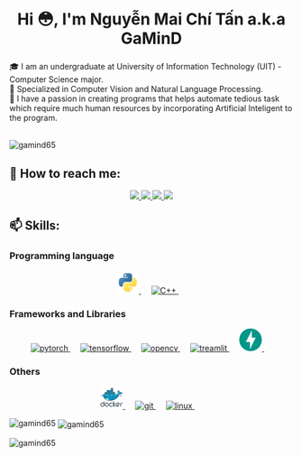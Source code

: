 
<h1 align="center">Hi 😳, I'm Nguyễn Mai Chí Tấn a.k.a GaMinD</h1>
<h3 align="center"></h3>
🎓 I am an undergraduate at University of Information Technology (UIT) - Computer Science major. <br />
🤖 Specialized in Computer Vision and Natural Language Processing. <br />
🦾 I have a passion in creating programs that helps automate tedious task which require much human resources by incorporating Artificial Inteligent to the program. <br />


<br>


<p align="left"> <img src="https://komarev.com/ghpvc/?username=gamind65&label=Profile%20views&color=0e75b6&style=flat" alt="gamind65" /> </p>




## 🔎 How to reach me:


<p align="center">
  <a href="https://www.linkedin.com/in/nmctan6503/" target="_blank">
    <img src="https://img.icons8.com/fluent/48/000000/linkedin.png"/>
  </a>
  <a href="https://www.facebook.com/tan.maichi.14/" alt="Facebook">
    <img src="https://img.icons8.com/fluent/48/000000/facebook-new.png" target="_blank" />
  </a> 
 
  <a href="https://github.com/gamind65/" alt="Github">
    <img src="https://img.icons8.com/fluent/48/000000/github.png"/>
  </a> 
  <a href="mailto:nmctan3056@gmail.com" alt="Email">
    <img src="https://img.icons8.com/fluent/48/000000/mailing.png"/>
  </a>
 
</p>

## 📫 Skills:

### Programming language
<p align="center">
<a href="https://www.python.org" target="_blank" rel="noreferrer"> <img src="https://raw.githubusercontent.com/devicons/devicon/master/icons/python/python-original.svg" alt="python" width="40" height="40"/> </a>  &emsp; 
  <a href="https://cplusplus.com" target="_blank" rel="noreferrer"> <img src="https://upload.wikimedia.org/wikipedia/commons/1/18/ISO_C%2B%2B_Logo.svg" alt="C++" width="40" height="40"/> </a> &emsp; 
</p>

### Frameworks and Libraries


<p align="center">
  <a href="https://pytorch.org/" target="_blank" rel="noreferrer"> <img src="https://www.vectorlogo.zone/logos/pytorch/pytorch-icon.svg" alt="pytorch" width="40" height="40"/> </a> &emsp; 
  <a href="https://www.tensorflow.org" target="_blank" rel="noreferrer"> <img src="https://www.vectorlogo.zone/logos/tensorflow/tensorflow-icon.svg" alt="tensorflow" width="40" height="40"/> </a> &emsp; 
  <a href="https://opencv.org/" target="_blank" rel="noreferrer"> <img src="https://www.vectorlogo.zone/logos/opencv/opencv-icon.svg" alt="opencv" width="40" height="40"/> </a> &emsp; 
  <a href="https://streamlit.io/" target="_blank" rel="noreferrer"> <img src="https://raw.githubusercontent.com/gilbarbara/logos/master/logos/streamlit.svg" alt="treamlit" width="40" height="40"/> </a> &emsp;
  <a href="https://fastapi.tiangolo.com/" target="_blank" rel="noreferrer"> <img src="https://raw.githubusercontent.com/devicons/devicon/master/icons/fastapi/fastapi-original.svg" alt="fastapi" width="40" height="40"/> </a> &emsp; 
</p>



### Others
<p align="center">
  <a href="https://www.docker.com/" target="_blank" rel="noreferrer"> <img src="https://raw.githubusercontent.com/devicons/devicon/master/icons/docker/docker-original-wordmark.svg" alt="docker" width="40" height="40"/> </a> &emsp; 
  <a href="https://git-scm.com/" target="_blank" rel="noreferrer"> <img src="https://www.vectorlogo.zone/logos/git-scm/git-scm-icon.svg" alt="git" width="40" height="40"/> </a> &emsp; 
  <a href="https://ubuntu.com/" target="_blank" rel="noreferrer"> <img src="https://www.vectorlogo.zone/logos/ubuntu/ubuntu-icon.svg" alt="linux" width="40" height="40"/> </a> &emsp;  
  </p>




<p><img align="left" src="https://github-readme-stats.vercel.app/api/top-langs?username=gamind65&show_icons=true&locale=en&layout=compact" alt="gamind65" /></p>

<p>&nbsp;<img align="center" src="https://github-readme-stats.vercel.app/api?username=gamind65&show_icons=true&locale=en" alt="gamind65" /></p>

<p><img align="center" src="https://github-readme-streak-stats.herokuapp.com/?user=gamind65&" alt="gamind65" /></p>

